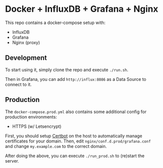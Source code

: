# Docker + InfluxDB + Grafana + Nginx

This repo contains a docker-compose setup with:
- InfluxDB
- Grafana
- Nginx (proxy)

## Development

To start using it, simply clone the repo and execute `./run.sh`.

Then in Grafana, you can add `http://influx:8086` as a Data Source to connect to it.

## Production

The `docker-compose.prod.yml` also contains some additional config for production environments:
- HTTPS (w/ Letsencrypt)

First, you should setup [Certbot](https://certbot.eff.org/) on the host to automatically manage certificates for your domain. Then, edit `nginx/conf.d.prod/grafana.conf` and change `my.example.com` to the correct domain.

After doing the above, you can execute `./run_prod.sh` to (re)start the server.
